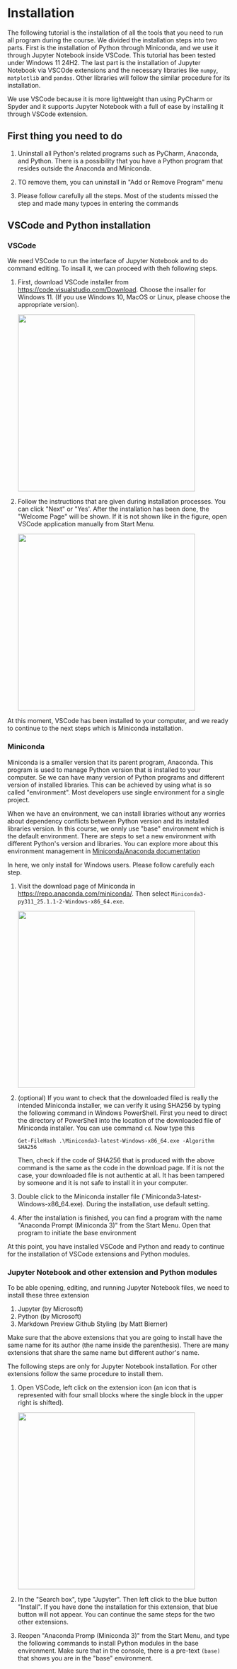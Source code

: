 # Installation

The following tutorial is the installation of all the tools that you need
to run all program during the course. We divided the installation steps into
two parts. First is the installation of Python through Miniconda, and we use it
through Jupyter Notebook inside VSCode. This tutorial has been tested under
Windows 11 24H2. The last part is the installation of Jupyter Notebook 
via VSCOde extensions and the necessary libraries
like `numpy`, `matplotlib` and `pandas`. Other libraries will follow the
similar procedure for its installation.

We use VSCode because it is more lightweight than using PyCharm or Spyder 
and it supports Jupyter Notebook with a full of ease by installing it
through VSCode extension.

## First thing you need to do
1. Uninstall all Python's related programs such as PyCharm, Anaconda, and 
   Python. There is a possibility that you have a Python program that resides
   outside the Anaconda and Miniconda.

2. TO remove them, you can uninstall in "Add or Remove Program" menu

3. Please follow carefully all the steps. Most of the students missed the step 
   and made many typoes in entering the commands

## VSCode and Python installation

### VSCode

We need VSCode to run the interface of Jupyter Notebook and to do command editing. 
To insall it, we can proceed with theh following steps.
1. First, download VSCode installer from https://code.visualstudio.com/Download. 
   Choose the insaller for Windows 11. (If you use Windows 10, MacOS or Linux, 
   please choose the appropriate version).

   <img src="" width=400>

2. Follow the instructions that are given during installation processes. 
   You can click "Next" or "Yes'. After the installation has been done, the
   "Welcome Page" will be shown. If it is not shown like in the figure, open 
   VSCode application manually from Start Menu.

   <img src="" width=400>

At this moment, VSCode has been installed to your computer, and we ready to 
continue to the next steps which is Miniconda installation.

### Miniconda

Miniconda is a smaller version that its parent program, Anaconda. This program 
is used to manage Python version that is installed to your computer. Se we can 
have many version of Python programs and different version of installed libraries. 
This can be achieved by using what is so called "environment". Most developers
use single environment for a single project. 

When we have an environment, we can install libraries without any worries
about dependency conflicts between Python version and its installed 
libraries version. In this course, we onnly use "base" environment which is 
the default environment. There are steps to set a new environment with different 
Python's version and libraries. You can explore more about this environment 
management in [Miniconda/Anaconda documentation](https://docs.conda.io/projects/conda/en/stable/user-guide/getting-started.html)

In here, we only install for Windows users. Please follow carefully each step.

1. Visit the download page of Miniconda in 
   https://repo.anaconda.com/miniconda/. Then select 
   `Miniconda3-py311_25.1.1-2-Windows-x86_64.exe`.

   <img src="" width=400>

2. (optional) If you want to check that the downloaded filed is really the 
   intended Miniconda installer, we can verify it using SHA256 by typing 
   the following command in Windows PowerShell. First you need to direct the 
   directory of PowerShell into the location of the downloaded file of 
   Miniconda installer. You can use command `cd`. Now type this

   ```text
   Get-FileHash .\Miniconda3-latest-Windows-x86_64.exe -Algorithm SHA256
   ```
   
   Then, check if the code of SHA256 that is produced with the above command is 
   the same as the code in the download page. If it is not the case, your
   downloaded file is not authentic at all. It has been tampered by someone 
   and it is not safe to install it in your computer.

3. Double click to the Miniconda installer file 
   (`Miniconda3-latest-Windows-x86_64.exe). During the installation, use
   default setting.

4. After the installation is finished, you can find a program with the name
   "Anaconda Prompt (Miniconda 3)" from the Start Menu. Open that program to 
   initiate the base environment

At this point, you have installed VSCode and Python and ready to continue for 
the installation of VSCode extensions and Python modules.

### Jupyter Notebook and other extension and Python modules

To be able opening, editing, and running Jupyter Notebook files, we need to 
install these three extension
1. Jupyter (by Microsoft)
2. Python (by Microsoft)
3. Markdown Preview Github Styling (by Matt Bierner)

Make sure that the above extensions that you are going to install have the 
same name for its author (the name inside the parenthesis). There are many
extensions that share the same name but different author's name.

The following steps are only for Jupyter Notebook installation. For other
extensions follow the same procedure to install them.

1. Open VSCode, left click on the extension icon (an icon that is represented 
   with four small blocks where the single block in the upper right is shifted).

   <img src="" width=400>

2. In the "Search box", type "Jupyter". Then left click to the blue button
   "Install". If you have done the installation for this extension, that blue
   button will not appear. You can continue the same steps for the two other
   extensions.

3. Reopen "Anaconda Promp (Miniconda 3)" from the Start Menu, and type the 
   following commands to install Python modules in the base environment.
   Make sure that in the console, there is a pre-text `(base)` that shows
   you are in the "base" environment.
